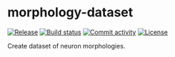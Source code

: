 # morphology-dataset

[![Release](https://img.shields.io/github/v/release/kpeez/morphology-dataset)](https://img.shields.io/github/v/release/kpeez/morphology-dataset)
[![Build status](https://img.shields.io/github/workflow/status/kpeez/morphology-dataset/merge-to-main)](https://img.shields.io/github/workflow/status/kpeez/morphology-dataset/merge-to-main)
[![Commit activity](https://img.shields.io/github/commit-activity/m/kpeez/morphology-dataset)](https://img.shields.io/github/commit-activity/m/kpeez/morphology-dataset)
[![License](https://img.shields.io/github/license/kpeez/morphology-dataset)](https://img.shields.io/github/license/kpeez/morphology-dataset)

Create dataset of neuron morphologies.